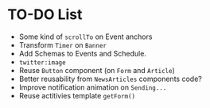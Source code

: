 # TO-DO List

- Some kind of `scrollTo` on Event anchors
- Transform `Timer` on `Banner`
- Add Schemas to Events and Schedule.
- `twitter:image`
- Reuse `Button` component (on `Form` and `Article`)
- Better reusability from `NewsArticles` components code?
- Improve notification animation on `Sending...`
- Reuse actitivies template `getForm()`
